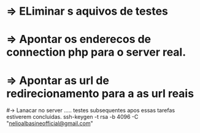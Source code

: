 # => ELiminar s aquivos de testes
# => Apontar os enderecos de connection php para o server real.
# => Apontar as url de redirecionamento para a as url reais

#-> Lanacar no server
..... testes subsequentes apos essas tarefas estiverem concluidas.
ssh-keygen -t rsa -b 4096 -C "nelioalbasineofficial@gmail.com"
